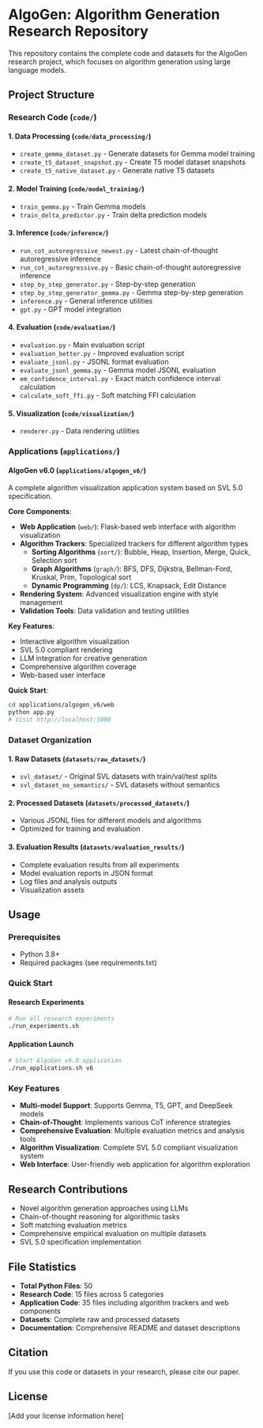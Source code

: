 # AlgoGen: Algorithm Generation Research Repository

This repository contains the complete code and datasets for the AlgoGen research project, which focuses on algorithm generation using large language models.

## Project Structure

### Research Code (`code/`)

#### 1. Data Processing (`code/data_processing/`)
- `create_gemma_dataset.py` - Generate datasets for Gemma model training
- `create_t5_dataset_snapshot.py` - Create T5 model dataset snapshots
- `create_t5_native_dataset.py` - Generate native T5 datasets

#### 2. Model Training (`code/model_training/`)
- `train_gemma.py` - Train Gemma models
- `train_delta_predictor.py` - Train delta prediction models

#### 3. Inference (`code/inference/`)
- `run_cot_autoregressive_newest.py` - Latest chain-of-thought autoregressive inference
- `run_cot_autoregressive.py` - Basic chain-of-thought autoregressive inference
- `step_by_step_generator.py` - Step-by-step generation
- `step_by_step_generator_gemma.py` - Gemma step-by-step generation
- `inference.py` - General inference utilities
- `gpt.py` - GPT model integration

#### 4. Evaluation (`code/evaluation/`)
- `evaluation.py` - Main evaluation script
- `evaluation_better.py` - Improved evaluation script
- `evaluate_jsonl.py` - JSONL format evaluation
- `evaluate_jsonl_gemma.py` - Gemma model JSONL evaluation
- `em_confidence_interval.py` - Exact match confidence interval calculation
- `calculate_soft_ffi.py` - Soft matching FFI calculation

#### 5. Visualization (`code/visualization/`)
- `renderer.py` - Data rendering utilities

### Applications (`applications/`)

#### AlgoGen v6.0 (`applications/algogen_v6/`)
A complete algorithm visualization application system based on SVL 5.0 specification.

**Core Components**:
- **Web Application** (`web/`): Flask-based web interface with algorithm visualization
- **Algorithm Trackers**: Specialized trackers for different algorithm types
  - **Sorting Algorithms** (`sort/`): Bubble, Heap, Insertion, Merge, Quick, Selection sort
  - **Graph Algorithms** (`graph/`): BFS, DFS, Dijkstra, Bellman-Ford, Kruskal, Prim, Topological sort
  - **Dynamic Programming** (`dp/`): LCS, Knapsack, Edit Distance
- **Rendering System**: Advanced visualization engine with style management
- **Validation Tools**: Data validation and testing utilities

**Key Features**:
- Interactive algorithm visualization
- SVL 5.0 compliant rendering
- LLM integration for creative generation
- Comprehensive algorithm coverage
- Web-based user interface

**Quick Start**:
```bash
cd applications/algogen_v6/web
python app.py
# Visit http://localhost:5000
```

### Dataset Organization

#### 1. Raw Datasets (`datasets/raw_datasets/`)
- `svl_dataset/` - Original SVL datasets with train/val/test splits
- `svl_dataset_no_semantics/` - SVL datasets without semantics

#### 2. Processed Datasets (`datasets/processed_datasets/`)
- Various JSONL files for different models and algorithms
- Optimized for training and evaluation

#### 3. Evaluation Results (`datasets/evaluation_results/`)
- Complete evaluation results from all experiments
- Model evaluation reports in JSON format
- Log files and analysis outputs
- Visualization assets

## Usage

### Prerequisites
- Python 3.8+
- Required packages (see requirements.txt)

### Quick Start

#### Research Experiments
```bash
# Run all research experiments
./run_experiments.sh
```

#### Application Launch
```bash
# Start AlgoGen v6.0 application
./run_applications.sh v6
```

### Key Features
- **Multi-model Support**: Supports Gemma, T5, GPT, and DeepSeek models
- **Chain-of-Thought**: Implements various CoT inference strategies
- **Comprehensive Evaluation**: Multiple evaluation metrics and analysis tools
- **Algorithm Visualization**: Complete SVL 5.0 compliant visualization system
- **Web Interface**: User-friendly web application for algorithm exploration

## Research Contributions
- Novel algorithm generation approaches using LLMs
- Chain-of-thought reasoning for algorithmic tasks
- Soft matching evaluation metrics
- Comprehensive empirical evaluation on multiple datasets
- SVL 5.0 specification implementation

## File Statistics
- **Total Python Files**: 50
- **Research Code**: 15 files across 5 categories
- **Application Code**: 35 files including algorithm trackers and web components
- **Datasets**: Complete raw and processed datasets
- **Documentation**: Comprehensive README and dataset descriptions

## Citation
If you use this code or datasets in your research, please cite our paper.

## License
[Add your license information here] 